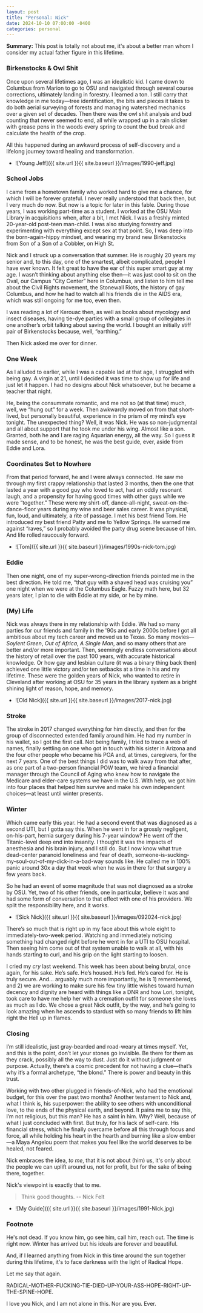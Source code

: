 ```yaml
---
layout: post
title: "Personal: Nick"
date: 2024-10-10 07:00:00 -0400
categories: personal
---
```


**Summary:** This post is totally not about me, it's about a better man whom I consider my actual father figure in this lifetime.

<!-- more -->

### Birkenstocks & Owl Shit
Once upon several lifetimes ago, I was an idealistic kid. I came down to Columbus from Marion to go to OSU and navigated through several course corrections, ultimately landing in forestry. I learned a ton. I still carry that knowledge in me today—tree identification, the bits and pieces it takes to do both aerial surveying of forests and managing watershed mechanics over a given set of decades. Then there was the owl shit analysis and bud counting that never seemed to end, all while wrapped up in a rain slicker with grease pens in the woods every spring to count the bud break and calculate the health of the crop.

All this happened during an awkward process of self-discovery and a lifelong journey toward healing and transformation.

- ![Young Jeff]({{ site.url }}{{ site.baseurl }}/images/1990-jeff.jpg)

### School Jobs
I came from a hometown family who worked hard to give me a chance, for which I will be forever grateful. I never really understood that back then, but I very much do now. But now is a topic for later in this fable. During those years, I was working part-time as a student. I worked at the OSU Main Library in acquisitions when, after a bit, I met Nick. I was a freshly minted 20-year-old post-teen man-child. I was also studying forestry and experimenting with everything except sex at that point. So, I was deep into the born-again-hippy mindset, and wearing my brand new Birkenstocks from Son of a Son of a Cobbler, on High St.

Nick and I struck up a conversation that summer. He is roughly 20 years my senior and, to this day, one of the smartest, albeit complicated, people I have ever known. It felt great to have the ear of this super smart guy at my age. I wasn’t thinking about anything else then—it was just cool to sit on the Oval, our Campus “City Center” here in Columbus, and listen to him tell me about the Civil Rights movement, the Stonewall Riots, the history of gay Columbus, and how he had to watch all his friends die in the AIDS era, which was still ongoing for me too, even then.

I was reading a lot of Kerouac then, as well as books about mycology and insect diseases, having tie-dye parties with a small group of collegiates in one another’s orbit talking about saving the world. I bought an initially stiff pair of Birkenstocks because, well, “earthing.”

Then Nick asked me over for dinner.

### One Week
As I alluded to earlier, while I was a capable lad at that age, I struggled with being gay. A virgin at 21, until I decided it was time to show up for life and just let it happen. I had no designs about Nick whatsoever, but he became a teacher that night.

He, being the consummate romantic, and me not so (at that time) much, well, we “hung out” for a week. Then awkwardly moved on from that short-lived, but personally beautiful, experience in the prism of my mind’s eye tonight. The unexpected thing? Well, it was Nick. He was so non-judgmental and all about support that he took me under his wing. Almost like a son. Granted, both he and I are raging Aquarian energy, all the way. So I guess it made sense, and to be honest, he was the best guide, ever, aside from Eddie and Lora.

### Coordinates Set to Nowhere
From that period forward, he and I were always connected. He saw me through my first crappy relationship that lasted 3 months, then the one that lasted a year with a good guy who loved to act, had an oddly resonant laugh, and a propensity for having good times with other guys while we were “together.” These were my shirt-off, dance-all-night, sweat-on-the-dance-floor years during my wine and beer sales career. It was physical, fun, loud, and ultimately, a rite of passage. I met his best friend Tom. He introduced my best friend Patty and me to Yellow Springs. He warned me against “raves,” so I probably avoided the party drug scene because of him. And life rolled raucously forward.

- ![Tom]({{ site.url }}{{ site.baseurl }}/images/1990s-nick-tom.jpg)

### Eddie
Then one night, one of my super-wrong-direction friends pointed me in the best direction. He told me, “that guy with a shaved head was cruising you” one night when we were at the Columbus Eagle. Fuzzy math here, but 32 years later, I plan to die with Eddie at my side, or he by mine.

### (My) Life
Nick was always there in my relationship with Eddie. We had so many parties for our friends and family in the '90s and early 2000s before I got all ambitious about my tech career and moved us to Texas. So many movies—*Soylent Green*, *Out of Africa*, *A Single Man*, and so many others that are better and/or more important. Then, seemingly endless conversations about the history of retail over the past 100 years, with accurate historical knowledge. Or how gay and lesbian culture (it was a binary thing back then) achieved one little victory and/or ten setbacks at a time in his and my lifetime. These were the golden years of Nick, who wanted to retire in Cleveland after working at OSU for 35 years in the library system as a bright shining light of reason, hope, and memory.

- ![Old Nick]({{ site.url }}{{ site.baseurl }}/images/2017-nick.jpg)

### Stroke
The stroke in 2017 changed everything for him directly, and then for the group of disconnected extended family around him. He had my number in his wallet, so I got the first call. Not being family, I tried to trace a web of names, finally settling on one who got in touch with his sister in Arizona and the four other people who became his POA and, at times, caregivers, for the next 7 years. One of the best things I did was to walk away from that after, as one part of a two-person financial POW team, we hired a financial manager through the Council of Aging who knew how to navigate the Medicare and elder-care systems we have in the U.S. With help, we got him into four places that helped him survive and make his own independent choices—at least until winter presents.

### Winter
Which came early this year. He had a second event that was diagnosed as a second UTI, but I gotta say this. When he went in for a grossly negligent, on-his-part, hernia surgery during his 7-year window? He went off the Titanic-level deep end into insanity. I thought it was the impacts of anesthesia and his brain injury, and I still do. But I now know what true dead-center paranoid loneliness and fear of death, someone-is-sucking-my-soul-out-of-my-dick-in-a-bad-way sounds like. He called me in 100% panic around 30x a day that week when he was in there for that surgery a few years back.

So he had an event of some magnitude that was not diagnosed as a stroke by OSU. Yet, two of his other friends, one in particular, believe it was and had some form of conversation to that effect with one of his providers. We split the responsibility here, and it works.

- ![Sick Nick]({{ site.url }}{{ site.baseurl }}/images/092024-nick.jpg)

There’s so much that is right up in my face about this whole eight to immediately-two-week period. Watching and immediately noticing something had changed right before he went in for a UTI to OSU hospital. Then seeing him come out of that system unable to walk at all, with his hands starting to curl, and his grip on the light starting to loosen.

I cried my *cry* last weekend. This week has been about being brutal, once again, for his sake. He’s safe. He’s housed. He’s fed. He’s cared for. He is truly secure. And… arguably much more importantly, he is 1) remembered, and 2) we are working to make sure his few tiny little wishes toward human decency and dignity are heard with things like a DNR and how Lori, tonight, took care to have me help her with a cremation outfit for someone she loves as much as I do. We chose a great Nick outfit, by the way, and he’s going to look amazing when he ascends to stardust with so many friends to lift him right the Hell up in flames.

### Closing
I’m still idealistic, just gray-bearded and road-weary at times myself. Yet, and this is the point, don’t let your stones go invisible. Be there for them as they crack, possibly all the way to dust. Just do it without judgment or purpose. Actually, there’s a cosmic precedent for not having a clue—that’s why it’s a formal archetype, “the blond.” There is power and beauty in this trust.

Working with two other plugged in friends-of-Nick, who had the emotional budget, for this over the past two months? Another testament to Nick and, what I think is, his superpower: the ability to see others with unconditional love, to the ends of the physical earth, and beyond. It pains me to say this, I’m not religious, but this man? He has a saint in him. Why? Well, because of what I just concluded with first. But truly, for his lack of self-care. His financial stress, which he finally overcame before all this through focus and force, all while holding his heart in the hearth and burning like a slow ember—a Maya Angelou poem that makes you feel like the world deserves to be healed, not feared.

Nick embraces the idea, *to me*, that it is not about (him) us, it's only about the people we can uplift around us, not for profit, but for the sake of being there, together.

Nick's viewpoint is exactly that to me.

> Think good thoughts. -- Nick Felt

- ![My Guide]({{ site.url }}{{ site.baseurl }}/images/1991-Nick.jpg)

### Footnote
He's not dead. If you know him, go see him, call him, reach out. The time is right now. Winter has arrived but his ideals are forever and beautiful.

And, if I learned anything from Nick in this time around the sun together during this lifetime, it's to face darkness with the light of Radical Hope. 

Let me say that again. 

RADICAL-MOTHER-FUCKING-TIE-DIED-UP-YOUR-ASS-HOPE-RIGHT-UP-THE-SPINE-HOPE.

I love you Nick, and I am not alone in this. Nor are you. Ever. 